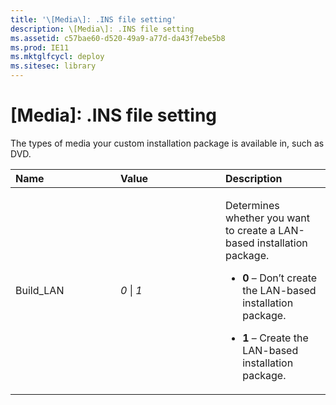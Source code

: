 ```yaml
---
title: '\[Media\]: .INS file setting'
description: \[Media\]: .INS file setting
ms.assetid: c57bae60-d520-49a9-a77d-da43f7ebe5b8
ms.prod: IE11
ms.mktglfcycl: deploy
ms.sitesec: library
---
```


# \[Media\]: .INS file setting


The types of media your custom installation package is available in, such as DVD.

<table>
<colgroup>
<col width="33%" />
<col width="33%" />
<col width="33%" />
</colgroup>
<thead>
<tr class="header">
<th align="left">Name</th>
<th align="left">Value</th>
<th align="left">Description</th>
</tr>
</thead>
<tbody>
<tr class="odd">
<td align="left"><p>Build_LAN</p></td>
<td align="left"><p><em>0</em> | <em>1</em></p></td>
<td align="left"><p>Determines whether you want to create a LAN-based installation package.</p>
<ul>
<li><p><strong>0</strong> – Don’t create the LAN-based installation package.</p></li>
<li><p><strong>1</strong> – Create the LAN-based installation package.</p></li>
</ul></td>
</tr>
</tbody>
</table>

 

 

 





